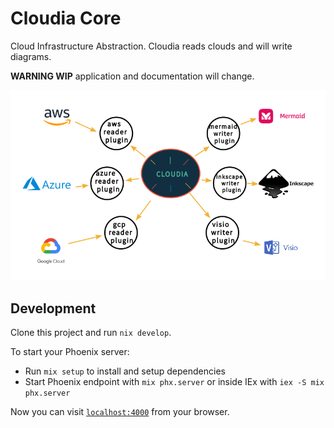 # Cloudia Core

Cloud Infrastructure Abstraction. Cloudia reads clouds and will write diagrams.

**WARNING WIP** application and documentation will change.

![](docs/images/concept-intro.png)

## Development

Clone this project and run `nix develop`.

To start your Phoenix server:

* Run `mix setup` to install and setup dependencies
* Start Phoenix endpoint with `mix phx.server` or inside IEx with `iex -S mix phx.server`

Now you can visit [`localhost:4000`](http://localhost:4000) from your browser.
